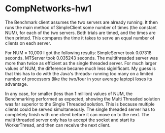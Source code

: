 CompNetworks-hw1
================

The Benchmark client assumes the two servers are already running. It then runs the main method of SimpleClient
some number of times (the constant NUM), for each of the two servers. Both trials are timed, and the times are
then printed. This compares the time it takes to serve an equal number of clients on each server.

For NUM = 10,000 I got the following results:
SimpleServer took 0.07318 seconds.
MTServer took 0.035243 seconds.
The multithreaded server was more than twice as efficient as the single threaded server. For much larger values
of NUM, the difference became much less siginificant. My guess is that this has to do with the Java's threads-
running too many on a limited number of processors (like the two/four in your average laptop) loses its advantage.

In any case, for smaller (less than 1 million) values of NUM, the Benchmarking performed as expected, showing the
Multi Threaded solution was far superior to the Single Threaded solution. This is because multiple clients could
be served simultaneously. The single threaded server has to completely finish with one client before it can move
on to the next. The multi threaded server only has to accept the socket and start its WorkerThread, and then can
receive the next client.

